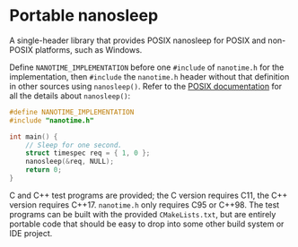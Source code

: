 # Portable nanosleep
A single-header library that provides POSIX nanosleep for POSIX and non-POSIX platforms, such as Windows.

Define `NANOTIME_IMPLEMENTATION` before one `#include` of `nanotime.h` for the implementation, then `#include` the `nanotime.h` header without that definition in other sources using `nanosleep()`. Refer to the [POSIX documentation](https://pubs.opengroup.org/onlinepubs/9699919799/functions/nanosleep.html) for all the details about `nanosleep()`:

```c
#define NANOTIME_IMPLEMENTATION
#include "nanotime.h"

int main() {
    // Sleep for one second.
    struct timespec req = { 1, 0 };
    nanosleep(&req, NULL);
    return 0;
}
```

C and C++ test programs are provided; the C version requires C11, the C++ version requires C++17. `nanotime.h` only requires C95 or C++98. The test programs can be built with the provided `CMakeLists.txt`, but are entirely portable code that should be easy to drop into some other build system or IDE project.
